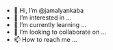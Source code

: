 - 👋 Hi, I’m @jamalyankaba
- 👀 I’m interested in ...
- 🌱 I’m currently learning ...
- 💞️ I’m looking to collaborate on ...
- 📫 How to reach me ...

<!---
jamalyankaba/jamalyankaba is a ✨ special ✨ repository because its `README.md` (this file) appears on your GitHub profile.
You can click the Preview link to take a look at your changes.
--->
